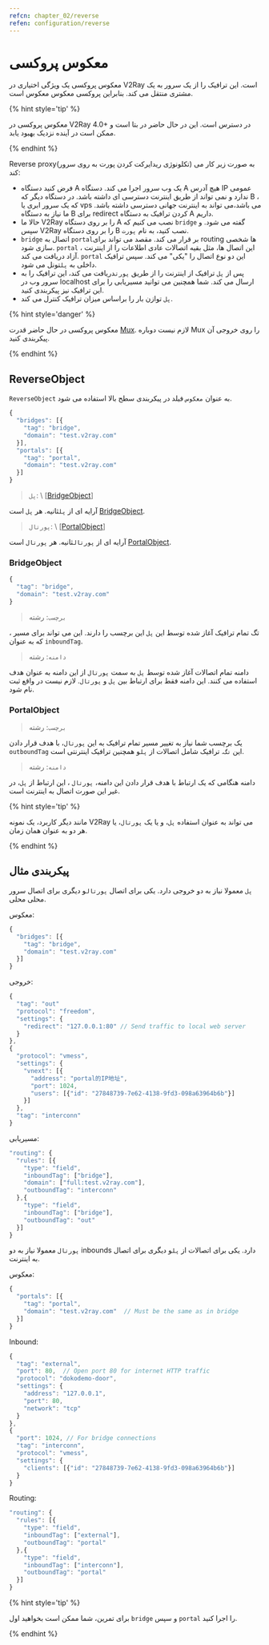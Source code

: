 ```yaml
---
refcn: chapter_02/reverse
refen: configuration/reverse
---
```


# معکوس پروکسی

معکوس پروکسی یک ویژگی اختیاری در V2Ray است. این ترافیک را از یک سرور به یک مشتری منتقل می کند. بنابراین پروکسی معکوس معکوس است.

{% hint style='tip' %}

معکوس پروکسی در V2Ray 4.0+ در دسترس است. این در حال حاضر در بتا است و ممکن است در آینده نزدیک بهبود یابد.

{% endhint %}

Reverse proxy(تکلونوژی ریدایرکت کردن پورت به روی سرور) به صورت زیر کار می کند:

* فرض کنید دستگاه A یک وب سرور اجرا می کند. دستگاه A هیچ آدرس IP عمومی ندارد و نمی تواند از طریق اینترنت دسترسی ای داشته باشد. در دستگاه دیگر که B ، که یک سرور ابری یا vps می باشد،می تواند به اینترنت جهانی دسترسی داشته باشد. ما نیاز به دستگاه B برای redirect کردن ترافیک به دستگاه A داریم.
* حالا ما V2Ray را بر روی دستگاه A نصب می کنیم که `bridge` گفته می شود. و سپس V2Ray را بر روی دستگاه B نصب کنید، به نام `پورت`.
* `bridge` اتصال به `portal`بر قرار می کند. مقصد می تواند برای routing ها شخصی سازی شود. `portal` ، این اتصال ها، مثل بقیه اتصالات عادی اطلاعات را از اینترنت آزاد دریافت می کند. `portal` این دو نوع اتصال را "یکی" می کند. سپس ترافیک داخلی به `پل`تونل می شود.
* پس از `پل` ترافیک از اینترنت را از طریق `پورت`دریافت می کند، این ترافیک را به سرور وب در localhost ارسال می کند. شما همچنین می توانید مسیریابی را برای این ترافیک نیز پیکربندی کنید.
* `پل` توازن بار را براساس میزان ترافیک کنترل می کند.

{% hint style='danger' %}

معکوس پروکسی در حال حاضر قدرت [Mux](mux.md). لازم نیست دوباره Mux را روی خروجی آن پیکربندی کنید.

{% endhint %}

## ReverseObject

`ReverseObject` به عنوان `معکوس` فیلد در پیکربندی سطح بالا استفاده می شود.

```javascript
{
  "bridges": [{
    "tag": "bridge",
    "domain": "test.v2ray.com"
  }],
  "portals": [{
    "tag": "portal",
    "domain": "test.v2ray.com"
  }]
}
```

> `پل`: \ [[BridgeObject](bridgeobject)]

آرایه ای از `پل`ثانیه. هر `پل` است [BridgeObject](bridgeobject).

> `پورتال`: \ [[PortalObject](portalobject)]

آرایه ای از `پورتال`ثانیه. هر `پورتال` است [PortalObject](bridgeobject).

### BridgeObject

```javascript
{
  "tag": "bridge",
  "domain": "test.v2ray.com"
}
```

> `برچسب`: رشته

تگ تمام ترافیک آغاز شده توسط این `پل` این برچسب را دارند. این می تواند برای مسیر [](routing.md)، که به عنوان `inboundTag`.

> `دامنه`: رشته

دامنه تمام اتصالات آغاز شده توسط `پل` به سمت `پورتال` از این دامنه به عنوان هدف استفاده می کنند. این دامنه فقط برای ارتباط بین `پل` و `پورتال`. لازم نیست در واقع ثبت نام شود.

### PortalObject

> `برچسب`: رشته

یک برچسب شما نیاز به تغییر مسیر تمام ترافیک به این `پورتال`، با هدف قرار دادن `outboundTag` این `تگ`. ترافیک شامل اتصالات از `پل`و همچنین ترافیک اینترنتی است.

> `دامنه`: رشته

دامنه هنگامی که یک ارتباط با هدف قرار دادن این دامنه، `پورتال` ، این ارتباط از `پل`، در غیر این صورت اتصال به اینترنت است.

{% hint style='tip' %}

مانند دیگر کاربرد، یک نمونه V2Ray می تواند به عنوان استفاده `پل`، و یا یک `پورتال`، یا هر دو به عنوان همان زمان.

{% endhint %}

## پیکربندی مثال

`پل` معمولا نیاز به دو خروجی دارد. یکی برای اتصال `پورتال`و دیگری برای اتصال سرور محلی محلی.

معکوس:

```javascript
{
  "bridges": [{
    "tag": "bridge",
    "domain": "test.v2ray.com"
  }]
}
```

خروجی:

```javascript
{
  "tag": "out"
  "protocol": "freedom",
  "settings": {
    "redirect": "127.0.0.1:80" // Send traffic to local web server
  }
},
{
  "protocol": "vmess",
  "settings": {
    "vnext": [{
      "address": "portal的IP地址",
      "port": 1024,
      "users": [{"id": "27848739-7e62-4138-9fd3-098a63964b6b"}]
    }]
  },
  "tag": "interconn"
}
```

مسیریابی:

```javascript
"routing": {
  "rules": [{
    "type": "field",
    "inboundTag": ["bridge"],
    "domain": ["full:test.v2ray.com"],
    "outboundTag": "interconn"
  },{
    "type": "field",
    "inboundTag": ["bridge"],
    "outboundTag": "out"
  }]
}
```

`پورتال` معمولا نیاز به دو inbounds دارد. یکی برای اتصالات از `پل`و دیگری برای اتصال به اینترنت.

معکوس:

```javascript
{
  "portals": [{
    "tag": "portal",
    "domain": "test.v2ray.com"  // Must be the same as in bridge
  }]
}
```

Inbound:

```javascript
{
  "tag": "external",
  "port": 80,  // Open port 80 for internet HTTP traffic
  "protocol": "dokodemo-door",
  "settings": {
    "address": "127.0.0.1",
    "port": 80,
    "network": "tcp"
  }
},
{
  "port": 1024, // For bridge connections
  "tag": "interconn",
  "protocol": "vmess",
  "settings": {
    "clients": [{"id": "27848739-7e62-4138-9fd3-098a63964b6b"}]
  }
}
```

Routing:

```javascript
"routing": {
  "rules": [{
    "type": "field",
    "inboundTag": ["external"],
    "outboundTag": "portal"
  },{
    "type": "field",
    "inboundTag": ["interconn"],
    "outboundTag": "portal"
  }]
}
```

{% hint style='tip' %}

برای تمرین، شما ممکن است بخواهید اول `bridge` و سپس `portal` را اجرا کنید.

{% endhint %}
